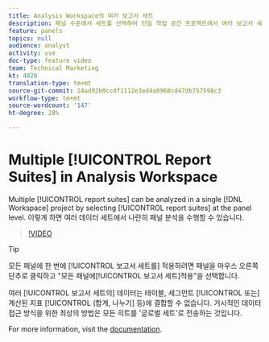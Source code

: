 ```yaml
---
title: Analysis Workspace의 여러 보고서 세트
description: 패널 수준에서 세트를 선택하여 단일 작업 공간 프로젝트에서 여러 보고서 세트를 분석할 수 있습니다. 이렇게 하면 여러 데이터 세트에서 나란히 패널 분석을 수행할 수 있습니다.
feature: panels
topics: null
audience: analyst
activity: use
doc-type: feature video
team: Technical Marketing
kt: 4820
translation-type: tm+mt
source-git-commit: 24ad92b0ccdf1112e3ed4a0968cd47db757598c3
workflow-type: tm+mt
source-wordcount: '147'
ht-degree: 28%

---
```



# Multiple [!UICONTROL Report Suites] in Analysis Workspace

Multiple [!UICONTROL report suites] can be analyzed in a single [!DNL Workspace] project by selecting [!UICONTROL report suites] at the panel level. 이렇게 하면 여러 데이터 세트에서 나란히 패널 분석을 수행할 수 있습니다.

>[!VIDEO](https://video.tv.adobe.com/v/32843/?quality=12)

>[!TIP]
>
> 모든 패널에 한 번에 [!UICONTROL 보고서 세트를] 적용하려면 패널을 마우스 오른쪽 단추로 클릭하고 &quot;모든 패널에[!UICONTROL 보고서 세트]적용&quot;을 선택합니다.

여러 [!UICONTROL 보고서 세트의] 데이터는 테이블, 세그먼트 [!UICONTROL 또는] 계산된 지표 [!UICONTROL (합계, 나누기] 등)에 결합할 수 없습니다. 거시적인 데이터 접근 방식을 위한 최상의 방법은 모든 히트를 &#39;글로벌 세트&#39;로 전송하는 것입니다.

For more information, visit the [documentation](https://docs.adobe.com/content/help/ko-KR/analytics/analyze/analysis-workspace/build-workspace-project/multiple-report-suites.html).
